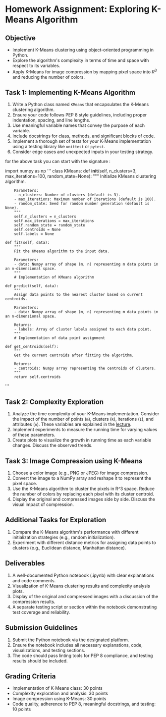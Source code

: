 # Homework Assignment: Exploring K-Means Algorithm

## Objective
- Implement K-Means clustering using object-oriented programming in Python.
- Explore the algorithm's complexity in terms of time and space with respect to its variables.
- Apply K-Means for image compression by mapping pixel space into $R^3$ and reducing the number of colors.

## Task 1: Implementing K-Means Algorithm 
1. Write a Python class named `KMeans` that encapsulates the K-Means clustering algorithm.
2. Ensure your code follows PEP 8 style guidelines, including proper indentation, spacing, and line lengths.
3. Use meaningful variable names that convey the purpose of each variable.
4. Include docstrings for class, methods, and significant blocks of code.
5. Implement a thorough set of tests for your K-Means implementation using a testing library like `unittest` or `pytest`.
6. Consider edge cases and unexpected inputs in your testing strategy.

for the above task you can start with the signature :

import numpy as np
'''
class KMeans:
    def __init__(self, n_clusters=3, max_iterations=100, random_state=None):
        """
        Initialize KMeans clustering algorithm.

        Parameters:
        - n_clusters: Number of clusters (default is 3).
        - max_iterations: Maximum number of iterations (default is 100).
        - random_state: Seed for random number generation (default is None).
        """
        self.n_clusters = n_clusters
        self.max_iterations = max_iterations
        self.random_state = random_state
        self.centroids = None
        self.labels = None

    def fit(self, data):
        """
        Fit the KMeans algorithm to the input data.

        Parameters:
        - data: Numpy array of shape (m, n) representing m data points in an n-dimensional space.
        """
        # Implementation of KMeans algorithm

    def predict(self, data):
        """
        Assign data points to the nearest cluster based on current centroids.

        Parameters:
        - data: Numpy array of shape (m, n) representing m data points in an n-dimensional space.

        Returns:
        - labels: Array of cluster labels assigned to each data point.
        """
        # Implementation of data point assignment

    def get_centroids(self):
        """
        Get the current centroids after fitting the algorithm.

        Returns:
        - centroids: Numpy array representing the centroids of clusters.
        """
        return self.centroids
'''


## Task 2: Complexity Exploration
1. Analyze the time complexity of your K-Means implementation. Consider the impact of the number of points (`m`), clusters (`K`), iterations (`I`), and attributes (`n`). These variables are explained in the [lecture](https://github.com/USFCA-MSDS/MSDS_689/blob/main/lectures/K_means_lecture.pdf).
2. Implement experiments to measure the running time for varying values of these parameters.
3. Create plots to visualize the growth in running time as each variable changes. Discuss the observed trends.

## Task 3: Image Compression using K-Means 
1. Choose a color image (e.g., PNG or JPEG) for image compression.
2. Convert the image to a NumPy array and reshape it to represent the pixel space.
3. Use the K-Means algorithm to cluster the pixels in R^3 space. Reduce the number of colors by replacing each pixel with its cluster centroid.
4. Display the original and compressed images side by side. Discuss the visual impact of compression.

## Additional Tasks for Exploration 
1. Compare the K-Means algorithm's performance with different initialization strategies (e.g., random initialization).
2. Experiment with different distance metrics for assigning data points to clusters (e.g., Euclidean distance, Manhattan distance).

## Deliverables
1. A well-documented Python notebook (.ipynb) with clear explanations and code comments.
2. Visualization of K-Means clustering results and complexity analysis plots.
3. Display of the original and compressed images with a discussion of the compression results.
4. A separate testing script or section within the notebook demonstrating test coverage and reliability.

## Submission Guidelines
1. Submit the Python notebook via the designated platform.
2. Ensure the notebook includes all necessary explanations, code, visualizations, and testing sections.
3. The code should pass linting tools for PEP 8 compliance, and testing results should be included.

## Grading Criteria
- Implementation of K-Means class: 30 points
- Complexity exploration and analysis: 30 points
- Image compression using K-Means: 30 points
- Code quality, adherence to PEP 8, meaningful docstrings, and testing: 10 points

